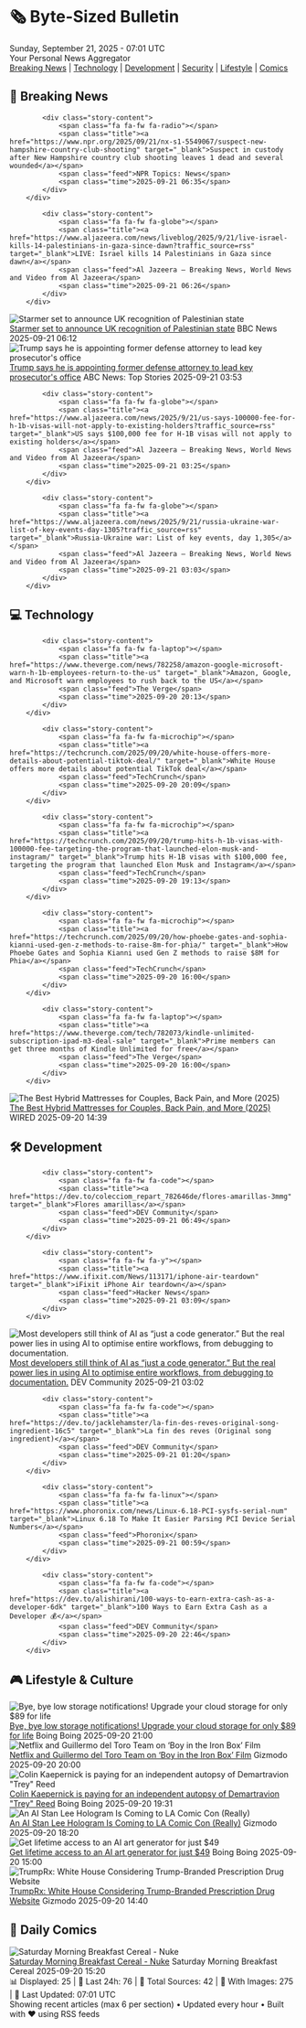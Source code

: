 <!-- Processing 54 RSS feeds at 2025-09-21 07:01:38 UTC -->
<!-- Processing: Saturday Morning Breakfast Cereal -->
<!-- Processing: Garfield -->
<!-- Processing: Dilbert -->
<!-- Processing: Cyanide & Happiness -->
<!-- Processing: Questionable Content -->
<!-- Processing: Girl Genius -->
<!-- Processing: CNN Top Stories -->
<!-- Processing: CNN Breaking News -->
<!-- Processing: BBC World News -->
<!-- Processing: BBC Breaking News -->
<!-- Processing: Al Jazeera Breaking News -->
<!-- Processing: NPR News -->
<!-- Processing: CBC News -->
<!-- Error processing https://rss.cbc.ca/lineup/topstories.xml: The read operation timed out -->
<!-- Processing: Reuters Top News -->
<!-- Processing: ABC News Breaking -->
<!-- Processing: Sky News World -->
<!-- Processing: TechCrunch -->
<!-- Processing: The Verge -->
<!-- Processing: Ars Technica -->
<!-- Processing: Lobsters Python -->
<!-- Processing: Dev.to -->
<!-- Processing: StackOverflow Blog -->
<!-- Processing: OMG! Ubuntu -->
<!-- Processing: Red Hat Blog -->
<!-- Processing: Ubuntu Blog -->
<!-- Processing: InfoQ -->
<!-- Processing: DZone -->
<!-- Processing: Coding Horror -->
<!-- Processing: Lifehacker -->
<!-- Processing: Gizmodo -->
<!-- Processing: Kotaku -->
<!-- Processing: Boing Boing -->
<!-- Processing: Krebs on Security -->
<!-- Generated 4 new posts out of 33 feeds processed -->
<div class="newspaper-header">
    <h1 class="newspaper-title">🗞️ Byte-Sized Bulletin</h1>
    <div class="newspaper-date">Sunday, September 21, 2025 - 07:01 UTC</div>
    <div class="newspaper-subtitle">Your Personal News Aggregator</div>
</div>

<div class="newspaper-nav">
    <a href="#breaking">Breaking News</a> |
    <a href="#tech">Technology</a> |
    <a href="#dev">Development</a> |
    <a href="#security">Security</a> |
    <a href="#lifestyle">Lifestyle</a> |
    <a href="#webcomics">Comics</a>
</div>

<div class="news-section breaking-news" id="breaking">
<h2 class="section-header">🚨 Breaking News</h2>
<div class="stories-container">
<div class="story">
            
            <div class="story-content">
                <span class="fa fa-fw fa-radio"></span>
                <span class="title"><a href="https://www.npr.org/2025/09/21/nx-s1-5549067/suspect-new-hampshire-country-club-shooting" target="_blank">Suspect in custody after New Hampshire country club shooting leaves 1 dead and several wounded</a></span>
                <span class="feed">NPR Topics: News</span>
                <span class="time">2025-09-21 06:35</span>
            </div>
        </div>
<div class="story">
            
            <div class="story-content">
                <span class="fa fa-fw fa-globe"></span>
                <span class="title"><a href="https://www.aljazeera.com/news/liveblog/2025/9/21/live-israel-kills-14-palestinians-in-gaza-since-dawn?traffic_source=rss" target="_blank">LIVE: Israel kills 14 Palestinians in Gaza since dawn</a></span>
                <span class="feed">Al Jazeera – Breaking News, World News and Video from Al Jazeera</span>
                <span class="time">2025-09-21 06:26</span>
            </div>
        </div>
<div class="story">
            <img src="https://ichef.bbci.co.uk/ace/standard/240/cpsprodpb/9c9b/live/cd279bf0-965f-11f0-937e-e53bdd730b8c.jpg" alt="Starmer set to announce UK recognition of Palestinian state" class="story-image" loading="lazy" onerror="this.style.display='none'">
            <div class="story-content">
                <span class="fa fa-fw fa-earth-americas"></span>
                <span class="title"><a href="https://www.bbc.com/news/articles/ce800enrglzo?at_medium=RSS&at_campaign=rss" target="_blank">Starmer set to announce UK recognition of Palestinian state</a></span>
                <span class="feed">BBC News</span>
                <span class="time">2025-09-21 06:12</span>
            </div>
        </div>
<div class="story">
            <img src="https://s.abcnews.com/images/Politics/GettyImages-2233768258_1758414789774_hpMain_4x3t_384.jpg" alt="Trump says he is appointing former defense attorney to lead key prosecutor&#x27;s office" class="story-image" loading="lazy" onerror="this.style.display='none'">
            <div class="story-content">
                <span class="fa fa-fw fa-tv"></span>
                <span class="title"><a href="https://abcnews.go.com/Politics/trump-nominate-former-attorney-lead-key-prosecutors-office/story?id=125775601" target="_blank">Trump says he is appointing former defense attorney to lead key prosecutor&#x27;s office</a></span>
                <span class="feed">ABC News: Top Stories</span>
                <span class="time">2025-09-21 03:53</span>
            </div>
        </div>
<div class="story">
            
            <div class="story-content">
                <span class="fa fa-fw fa-globe"></span>
                <span class="title"><a href="https://www.aljazeera.com/news/2025/9/21/us-says-100000-fee-for-h-1b-visas-will-not-apply-to-existing-holders?traffic_source=rss" target="_blank">US says $100,000 fee for H-1B visas will not apply to existing holders</a></span>
                <span class="feed">Al Jazeera – Breaking News, World News and Video from Al Jazeera</span>
                <span class="time">2025-09-21 03:25</span>
            </div>
        </div>
<div class="story">
            
            <div class="story-content">
                <span class="fa fa-fw fa-globe"></span>
                <span class="title"><a href="https://www.aljazeera.com/news/2025/9/21/russia-ukraine-war-list-of-key-events-day-1305?traffic_source=rss" target="_blank">Russia-Ukraine war: List of key events, day 1,305</a></span>
                <span class="feed">Al Jazeera – Breaking News, World News and Video from Al Jazeera</span>
                <span class="time">2025-09-21 03:03</span>
            </div>
        </div>
</div>
</div>
<div class="news-section tech-news" id="tech">
<h2 class="section-header">💻 Technology</h2>
<div class="stories-container">
<div class="story">
            
            <div class="story-content">
                <span class="fa fa-fw fa-laptop"></span>
                <span class="title"><a href="https://www.theverge.com/news/782258/amazon-google-microsoft-warn-h-1b-employees-return-to-the-us" target="_blank">Amazon, Google, and Microsoft warn employees to rush back to the US</a></span>
                <span class="feed">The Verge</span>
                <span class="time">2025-09-20 20:13</span>
            </div>
        </div>
<div class="story">
            
            <div class="story-content">
                <span class="fa fa-fw fa-microchip"></span>
                <span class="title"><a href="https://techcrunch.com/2025/09/20/white-house-offers-more-details-about-potential-tiktok-deal/" target="_blank">White House offers more details about potential TikTok deal</a></span>
                <span class="feed">TechCrunch</span>
                <span class="time">2025-09-20 20:09</span>
            </div>
        </div>
<div class="story">
            
            <div class="story-content">
                <span class="fa fa-fw fa-microchip"></span>
                <span class="title"><a href="https://techcrunch.com/2025/09/20/trump-hits-h-1b-visas-with-100000-fee-targeting-the-program-that-launched-elon-musk-and-instagram/" target="_blank">Trump hits H-1B visas with $100,000 fee, targeting the program that launched Elon Musk and Instagram</a></span>
                <span class="feed">TechCrunch</span>
                <span class="time">2025-09-20 19:13</span>
            </div>
        </div>
<div class="story">
            
            <div class="story-content">
                <span class="fa fa-fw fa-microchip"></span>
                <span class="title"><a href="https://techcrunch.com/2025/09/20/how-phoebe-gates-and-sophia-kianni-used-gen-z-methods-to-raise-8m-for-phia/" target="_blank">How Phoebe Gates and Sophia Kianni used Gen Z methods to raise $8M for Phia</a></span>
                <span class="feed">TechCrunch</span>
                <span class="time">2025-09-20 16:00</span>
            </div>
        </div>
<div class="story">
            
            <div class="story-content">
                <span class="fa fa-fw fa-laptop"></span>
                <span class="title"><a href="https://www.theverge.com/tech/782073/kindle-unlimited-subscription-ipad-m3-deal-sale" target="_blank">Prime members can get three months of Kindle Unlimited for free</a></span>
                <span class="feed">The Verge</span>
                <span class="time">2025-09-20 16:00</span>
            </div>
        </div>
<div class="story">
            <img src="https://media.wired.com/photos/68cd64eec5c73ba1c6338fb8/master/pass/Mix%20and%20Match%20Your%20Mattress's%20Build%20With%20the%20Best%20Hybrid%20Mattress.png" alt="The Best Hybrid Mattresses for Couples, Back Pain, and More (2025)" class="story-image" loading="lazy" onerror="this.style.display='none'">
            <div class="story-content">
                <span class="fa fa-fw fa-bolt"></span>
                <span class="title"><a href="https://www.wired.com/gallery/best-hybrid-mattress/" target="_blank">The Best Hybrid Mattresses for Couples, Back Pain, and More (2025)</a></span>
                <span class="feed">WIRED</span>
                <span class="time">2025-09-20 14:39</span>
            </div>
        </div>
</div>
</div>
<div class="news-section dev-news" id="dev">
<h2 class="section-header">🛠️ Development</h2>
<div class="stories-container">
<div class="story">
            
            <div class="story-content">
                <span class="fa fa-fw fa-code"></span>
                <span class="title"><a href="https://dev.to/colecciom_repart_782646de/flores-amarillas-3mmg" target="_blank">Flores amarillas</a></span>
                <span class="feed">DEV Community</span>
                <span class="time">2025-09-21 06:49</span>
            </div>
        </div>
<div class="story">
            
            <div class="story-content">
                <span class="fa fa-fw fa-y"></span>
                <span class="title"><a href="https://www.ifixit.com/News/113171/iphone-air-teardown" target="_blank">iFixit iPhone Air teardown</a></span>
                <span class="feed">Hacker News</span>
                <span class="time">2025-09-21 03:09</span>
            </div>
        </div>
<div class="story">
            <img src="https://media2.dev.to/dynamic/image/width=800%2Cheight=%2Cfit=scale-down%2Cgravity=auto%2Cformat=auto/https%3A%2F%2Fdev-to-uploads.s3.amazonaws.com%2Fuploads%2Fuser%2Fprofile_image%2F3391551%2Fb884abd7-f906-4094-afe5-256359f658f3.jpeg" alt="Most developers still think of AI as “just a code generator.” But the real power lies in using AI to optimise entire workflows, from debugging to documentation." class="story-image" loading="lazy" onerror="this.style.display='none'">
            <div class="story-content">
                <span class="fa fa-fw fa-code"></span>
                <span class="title"><a href="https://dev.to/jaideepparashar/most-developers-still-think-of-ai-as-just-a-code-generator-but-the-real-power-lies-in-using-ai-3ba" target="_blank">Most developers still think of AI as “just a code generator.” But the real power lies in using AI to optimise entire workflows, from debugging to documentation.</a></span>
                <span class="feed">DEV Community</span>
                <span class="time">2025-09-21 03:02</span>
            </div>
        </div>
<div class="story">
            
            <div class="story-content">
                <span class="fa fa-fw fa-code"></span>
                <span class="title"><a href="https://dev.to/jacklehamster/la-fin-des-reves-original-song-ingredient-16c5" target="_blank">La fin des reves (Original song ingredient)</a></span>
                <span class="feed">DEV Community</span>
                <span class="time">2025-09-21 01:20</span>
            </div>
        </div>
<div class="story">
            
            <div class="story-content">
                <span class="fa fa-fw fa-linux"></span>
                <span class="title"><a href="https://www.phoronix.com/news/Linux-6.18-PCI-sysfs-serial-num" target="_blank">Linux 6.18 To Make It Easier Parsing PCI Device Serial Numbers</a></span>
                <span class="feed">Phoronix</span>
                <span class="time">2025-09-21 00:59</span>
            </div>
        </div>
<div class="story">
            
            <div class="story-content">
                <span class="fa fa-fw fa-code"></span>
                <span class="title"><a href="https://dev.to/alishirani/100-ways-to-earn-extra-cash-as-a-developer-6dk" target="_blank">100 Ways to Earn Extra Cash as a Developer 💰</a></span>
                <span class="feed">DEV Community</span>
                <span class="time">2025-09-20 22:46</span>
            </div>
        </div>
</div>
</div>
<div class="news-section lifestyle-news" id="lifestyle">
<h2 class="section-header">🎮 Lifestyle & Culture</h2>
<div class="stories-container">
<div class="story">
            <img src="https://i0.wp.com/boingboing.net/wp-content/uploads/2025/09/FileJump-2TB-Cloud-Storage.jpg?fit=2250%2C1500&amp;quality=60&amp;ssl=1" alt="Bye, bye low storage notifications! Upgrade your cloud storage for only $89 for life" class="story-image" loading="lazy" onerror="this.style.display='none'">
            <div class="story-content">
                <span class="fa fa-fw fa-arrow-right"></span>
                <span class="title"><a href="https://boingboing.net/2025/09/20/bye-bye-low-storage-notifications-upgrade-your-cloud-storage-for-only-89-for-life.html" target="_blank">Bye, bye low storage notifications! Upgrade your cloud storage for only $89 for life</a></span>
                <span class="feed">Boing Boing</span>
                <span class="time">2025-09-20 21:00</span>
            </div>
        </div>
<div class="story">
            <img src="https://gizmodo.com/app/uploads/2025/09/boy-iron-box.jpg" alt="Netflix and Guillermo del Toro Team on ‘Boy in the Iron Box’ Film" class="story-image" loading="lazy" onerror="this.style.display='none'">
            <div class="story-content">
                <span class="fa fa-fw fa-computer"></span>
                <span class="title"><a href="https://gizmodo.com/netflix-and-guillermo-del-toro-team-on-boy-in-the-iron-box-film-2000661844" target="_blank">Netflix and Guillermo del Toro Team on ‘Boy in the Iron Box’ Film</a></span>
                <span class="feed">Gizmodo</span>
                <span class="time">2025-09-20 20:00</span>
            </div>
        </div>
<div class="story">
            <img src="https://i0.wp.com/boingboing.net/wp-content/uploads/2025/09/image-23.png?fit=544%2C680&amp;quality=55&amp;ssl=1" alt="Colin Kaepernick is paying for an independent autopsy of Demartravion &quot;Trey&quot; Reed" class="story-image" loading="lazy" onerror="this.style.display='none'">
            <div class="story-content">
                <span class="fa fa-fw fa-arrow-right"></span>
                <span class="title"><a href="https://boingboing.net/2025/09/20/colin-kaepernick-is-paying-for-an-independent-autopsy-of-demartravion-trey-reed.html" target="_blank">Colin Kaepernick is paying for an independent autopsy of Demartravion &quot;Trey&quot; Reed</a></span>
                <span class="feed">Boing Boing</span>
                <span class="time">2025-09-20 19:31</span>
            </div>
        </div>
<div class="story">
            <img src="https://gizmodo.com/app/uploads/2025/09/stan-lee-hologram.jpg" alt="An AI Stan Lee Hologram Is Coming to LA Comic Con (Really)" class="story-image" loading="lazy" onerror="this.style.display='none'">
            <div class="story-content">
                <span class="fa fa-fw fa-computer"></span>
                <span class="title"><a href="https://gizmodo.com/an-ai-stan-lee-hologram-is-coming-to-la-comic-con-really-2000661671" target="_blank">An AI Stan Lee Hologram Is Coming to LA Comic Con (Really)</a></span>
                <span class="feed">Gizmodo</span>
                <span class="time">2025-09-20 18:20</span>
            </div>
        </div>
<div class="story">
            <img src="https://i0.wp.com/boingboing.net/wp-content/uploads/2025/09/Imagiyo-AI-Image-Generator.jpg?fit=1260%2C946&amp;quality=60&amp;ssl=1" alt="Get lifetime access to an AI art generator for just $49" class="story-image" loading="lazy" onerror="this.style.display='none'">
            <div class="story-content">
                <span class="fa fa-fw fa-arrow-right"></span>
                <span class="title"><a href="https://boingboing.net/2025/09/20/get-lifetime-access-to-an-ai-art-generator-for-just-49.html" target="_blank">Get lifetime access to an AI art generator for just $49</a></span>
                <span class="feed">Boing Boing</span>
                <span class="time">2025-09-20 15:00</span>
            </div>
        </div>
<div class="story">
            <img src="https://gizmodo.com/app/uploads/2025/09/trump-droopy-face-stroke-like.jpg" alt="TrumpRx: White House Considering Trump-Branded Prescription Drug Website" class="story-image" loading="lazy" onerror="this.style.display='none'">
            <div class="story-content">
                <span class="fa fa-fw fa-computer"></span>
                <span class="title"><a href="https://gizmodo.com/white-house-trump-prescription-drug-website-2000661678" target="_blank">TrumpRx: White House Considering Trump-Branded Prescription Drug Website</a></span>
                <span class="feed">Gizmodo</span>
                <span class="time">2025-09-20 14:40</span>
            </div>
        </div>
</div>
</div>
<div class="news-section webcomics-section" id="webcomics">
<h2 class="section-header">🎨 Daily Comics</h2>
<div class="stories-container">
<div class="story">
            <img src="https://www.smbc-comics.com/comics/1758140081-20250920.png" alt="Saturday Morning Breakfast Cereal - Nuke" class="story-image" loading="lazy" onerror="this.style.display='none'">
            <div class="story-content">
                <span class="fa fa-fw fa-smile"></span>
                <span class="title"><a href="https://www.smbc-comics.com/comic/nuke" target="_blank">Saturday Morning Breakfast Cereal - Nuke</a></span>
                <span class="feed">Saturday Morning Breakfast Cereal</span>
                <span class="time">2025-09-20 15:20</span>
            </div>
        </div>
</div>
</div>

<div class="newspaper-footer">
    <div class="stats">
        📊 Displayed: 25 | 📅 Last 24h: 76 | 📡 Total Sources: 42 | 📸 With Images: 275 |
        🔄 Last Updated: 07:01 UTC
    </div>
    <div class="footer-note">
        Showing recent articles (max 6 per section) • Updated every hour • Built with ❤️ using RSS feeds
    </div>
</div>

